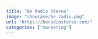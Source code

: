 ```yaml
---
title: "Be Radio Stereo"
image: "showcase/be-radio.png"
url: "https://beradiostereo.com/"
categories: ["marketing"]
---
```


